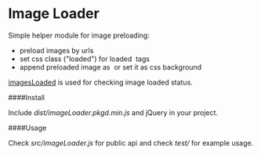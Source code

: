 Image Loader
=========

Simple helper module for image preloading:  
+ preload images by urls
+ set css class ("loaded") for loaded <img> tags
+ append preloaded image as <img> or set it as css background
 
[imagesLoaded](https://github.com/desandro/imagesloaded) is used for checking image loaded status. 

####Install

Include *dist/imageLoader.pkgd.min.js* and jQuery in your project.

####Usage

Check *src/imageLoader.js* for public api and check *test/* for example usage.




